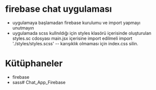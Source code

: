 # firebase chat uygulaması
- uygulamaya başlamadan firebase kurulumu ve import yapmayı unutmayın
- uygulamada scss kullnıldığı için styles klasörü içerisinde oluşturulan styles.sc cdosyası main.jsx içerisine import edilmeli
import './styles/styles.scss'
-- karışıklık olmaması için index.css silin.


# Kütüphaneler

- firebase
- sass# Chat_App_Firebase
